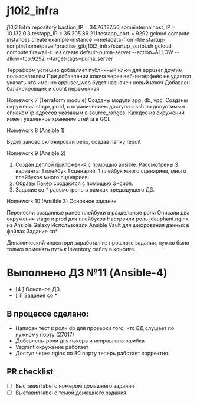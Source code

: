 # j10i2_infra
j10i2 Infra repository
bastion_IP = 34.76.137.50
someinternalhost_IP = 10.132.0.3
testapp_IP = 35.205.86.211
testapp_port = 9292
gcloud compute instances create example-instance --metadata-from-file startup-script=/home/pavel/practise_git/j10i2_infra/startup_script.sh
gcloud compute firewall-rules create default-puma-server --action=ALLOW --allow=tcp:9292 --target-tags=puma_server


Терраформ успешно добавляет публичный ключ для appuser другим пользователям
При добавлении ключа через веб-интерфейс не удается указать что именно appuser_web будет назначен новый ключ
Добавлен балансировщик и count переменная


Homework 7 (Terraform module)
Созданы модули app, db, vpc.
Cозданы окружения stage, prod, с ограничением доступа к ssh по допустимым списком ip адресов указаным в source_ranges.
Каждое из окружений имеет удаленное хранение стейта в GCI.


Homework 8 (Ansible 1)

Будет заново склонирован репо, создав папку reddit


Homework 9 (Ansible 2)

1. Создан деплой приложения с помощью ansible. Рассмотрены 3 варианта: 1 плейбук 1 сценарий, 1 плейбук много сценариев, много плейбуков много сценариев.
2. Образы Пакер создаются с помощью Энсибл.
3. Задание со * рассмотрено в рамках предыдущего ДЗ.

Homework 10 (Ansible 3)
Основное задание

Перенесли созданные ранее плейбуки в раздельные роли
Описали два окружения stage и prod для плейбуков
Настроили роль jdauphant.nginx из Ansible Galaxy
Использовали Ansible Vault для шифрования данных в файлах
Задание со*

Динамический инвентори заработал из прошлого задания, нужно было только поменять путь к inventory файлу в конфиге.
# Выполнено ДЗ №11 (Ansible-4)

 - [4 ] Основное ДЗ
 - [ 1] Задание со *

## В процессе сделано:
 - Написан тест к роли db для проверки того, что БД слушает по нужному порту (27017)
 - Добавлены роли для пакера и исправлена ошибка
 - Vagrant окружение работает
- Доступ через nginx по 80 порту теперь работает корректно.

## PR checklist
 - [ ] Выставил label с номером домашнего задания
 - [ ] Выставил label с темой домашнего задания
